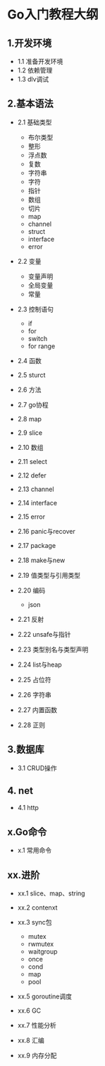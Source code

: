 # Go入门教程大纲


## 1.开发环境

- 1.1 准备开发环境
- 1.2 依赖管理
- 1.3 dlv调试

## 2.基本语法

- 2.1 基础类型
  
  - 布尔类型
  - 整形
  - 浮点数
  - 复数
  - 字符串
  - 字符
  - 指针
  - 数组
  - 切片
  - map
  - channel
  - struct
  - interface
  - error
  

- 2.2 变量

  - 变量声明
  - 全局变量
  - 常量

- 2.3 控制语句
  
  - if 
  - for
  - switch
  - for range   

- 2.4 函数

- 2.5 sturct

- 2.6 方法

- 2.7 go协程

- 2.8 map

- 2.9 slice

- 2.10 数组

- 2.11 select

- 2.12 defer

- 2.13 channel

- 2.14 interface

- 2.15 error

- 2.16 panic与recover

- 2.17 package

- 2.18 make与new

- 2.19 值类型与引用类型

- 2.20 编码

  - json 

- 2.21 反射

- 2.22 unsafe与指针

- 2.23 类型别名与类型声明

- 2.24 list与heap

- 2.25 占位符

- 2.26 字符串

- 2.27 内置函数

- 2.28 正则


## 3.数据库
 
- 3.1 CRUD操作

## 4. net

- 4.1 http



## x.Go命令

- x.1 常用命令

## xx.进阶

- xx.1 slice、map、string

- xx.2 contenxt

- xx.3 sync包

    - mutex
    - rwmutex
    - waitgroup
    - once
    - cond
    - map
    - pool

- xx.5 goroutine调度

- xx.6 GC

- xx.7 性能分析

- xx.8 汇编

- xx.9 内存分配


